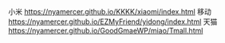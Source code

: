 小米 https://nyamercer.github.io/KKKK/xiaomi/index.html 
移动 https://nyamercer.github.io/EZMyFriend/yidong/index.html
天猫 https://nyamercer.github.io/GoodGmaeWP/miao/Tmall.html
